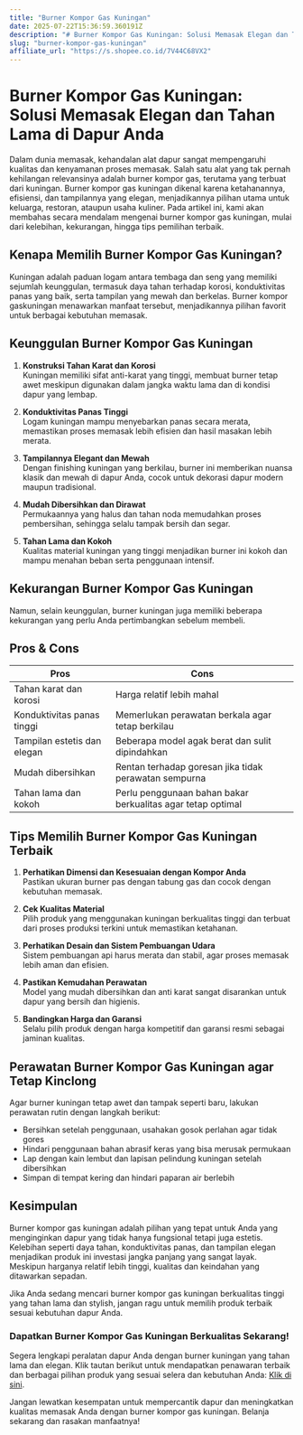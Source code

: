```yaml
---
title: "Burner Kompor Gas Kuningan"
date: 2025-07-22T15:36:59.360191Z
description: "# Burner Kompor Gas Kuningan: Solusi Memasak Elegan dan Tahan Lama di Dapur Anda..."
slug: "burner-kompor-gas-kuningan"
affiliate_url: "https://s.shopee.co.id/7V44C68VX2"
---
```

# Burner Kompor Gas Kuningan: Solusi Memasak Elegan dan Tahan Lama di Dapur Anda

Dalam dunia memasak, kehandalan alat dapur sangat mempengaruhi kualitas dan kenyamanan proses memasak. Salah satu alat yang tak pernah kehilangan relevansinya adalah burner kompor gas, terutama yang terbuat dari kuningan. Burner kompor gas kuningan dikenal karena ketahanannya, efisiensi, dan tampilannya yang elegan, menjadikannya pilihan utama untuk keluarga, restoran, ataupun usaha kuliner. Pada artikel ini, kami akan membahas secara mendalam mengenai burner kompor gas kuningan, mulai dari kelebihan, kekurangan, hingga tips pemilihan terbaik.

## Kenapa Memilih Burner Kompor Gas Kuningan?

Kuningan adalah paduan logam antara tembaga dan seng yang memiliki sejumlah keunggulan, termasuk daya tahan terhadap korosi, konduktivitas panas yang baik, serta tampilan yang mewah dan berkelas. Burner kompor gaskuningan menawarkan manfaat tersebut, menjadikannya pilihan favorit untuk berbagai kebutuhan memasak.

## Keunggulan Burner Kompor Gas Kuningan

1. **Konstruksi Tahan Karat dan Korosi**  
Kuningan memiliki sifat anti-karat yang tinggi, membuat burner tetap awet meskipun digunakan dalam jangka waktu lama dan di kondisi dapur yang lembap.

2. **Konduktivitas Panas Tinggi**  
Logam kuningan mampu menyebarkan panas secara merata, memastikan proses memasak lebih efisien dan hasil masakan lebih merata.

3. **Tampilannya Elegant dan Mewah**  
Dengan finishing kuningan yang berkilau, burner ini memberikan nuansa klasik dan mewah di dapur Anda, cocok untuk dekorasi dapur modern maupun tradisional.

4. **Mudah Dibersihkan dan Dirawat**  
Permukaannya yang halus dan tahan noda memudahkan proses pembersihan, sehingga selalu tampak bersih dan segar.

5. **Tahan Lama dan Kokoh**  
Kualitas material kuningan yang tinggi menjadikan burner ini kokoh dan mampu menahan beban serta penggunaan intensif.

## Kekurangan Burner Kompor Gas Kuningan

Namun, selain keunggulan, burner kuningan juga memiliki beberapa kekurangan yang perlu Anda pertimbangkan sebelum membeli.

## Pros & Cons

| **Pros**                                   | **Cons**                                  |
|--------------------------------------------|-------------------------------------------|
| Tahan karat dan korosi                   | Harga relatif lebih mahal             |
| Konduktivitas panas tinggi                | Memerlukan perawatan berkala agar tetap berkilau |
| Tampilan estetis dan elegan               | Beberapa model agak berat dan sulit dipindahkan |
| Mudah dibersihkan                        | Rentan terhadap goresan jika tidak perawatan sempurna |
| Tahan lama dan kokoh                     | Perlu penggunaan bahan bakar berkualitas agar tetap optimal |

## Tips Memilih Burner Kompor Gas Kuningan Terbaik

1. **Perhatikan Dimensi dan Kesesuaian dengan Kompor Anda**  
Pastikan ukuran burner pas dengan tabung gas dan cocok dengan kebutuhan memasak.

2. **Cek Kualitas Material**  
Pilih produk yang menggunakan kuningan berkualitas tinggi dan terbuat dari proses produksi terkini untuk memastikan ketahanan.

3. **Perhatikan Desain dan Sistem Pembuangan Udara**  
Sistem pembuangan api harus merata dan stabil, agar proses memasak lebih aman dan efisien.

4. **Pastikan Kemudahan Perawatan**  
Model yang mudah dibersihkan dan anti karat sangat disarankan untuk dapur yang bersih dan higienis.

5. **Bandingkan Harga dan Garansi**  
Selalu pilih produk dengan harga kompetitif dan garansi resmi sebagai jaminan kualitas.

## Perawatan Burner Kompor Gas Kuningan agar Tetap Kinclong

Agar burner kuningan tetap awet dan tampak seperti baru, lakukan perawatan rutin dengan langkah berikut:

- Bersihkan setelah penggunaan, usahakan gosok perlahan agar tidak gores
- Hindari penggunaan bahan abrasif keras yang bisa merusak permukaan
- Lap dengan kain lembut dan lapisan pelindung kuningan setelah dibersihkan
- Simpan di tempat kering dan hindari paparan air berlebih

## Kesimpulan

Burner kompor gas kuningan adalah pilihan yang tepat untuk Anda yang menginginkan dapur yang tidak hanya fungsional tetapi juga estetis. Kelebihan seperti daya tahan, konduktivitas panas, dan tampilan elegan menjadikan produk ini investasi jangka panjang yang sangat layak. Meskipun harganya relatif lebih tinggi, kualitas dan keindahan yang ditawarkan sepadan.

Jika Anda sedang mencari burner kompor gas kuningan berkualitas tinggi yang tahan lama dan stylish, jangan ragu untuk memilih produk terbaik sesuai kebutuhan dapur Anda.

### Dapatkan Burner Kompor Gas Kuningan Berkualitas Sekarang!

Segera lengkapi peralatan dapur Anda dengan burner kuningan yang tahan lama dan elegan. Klik tautan berikut untuk mendapatkan penawaran terbaik dan berbagai pilihan produk yang sesuai selera dan kebutuhan Anda: [Klik di sini](https://s.shopee.co.id/7V44C68VX2).

Jangan lewatkan kesempatan untuk mempercantik dapur dan meningkatkan kualitas memasak Anda dengan burner kompor gas kuningan. Belanja sekarang dan rasakan manfaatnya!
